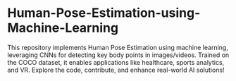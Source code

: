 # Human-Pose-Estimation-using-Machine-Learning
This repository implements Human Pose Estimation using machine learning, leveraging CNNs for detecting key body points in images/videos. Trained on the COCO dataset, it enables applications like healthcare, sports analytics, and VR. Explore the code, contribute, and enhance real-world AI solutions!

